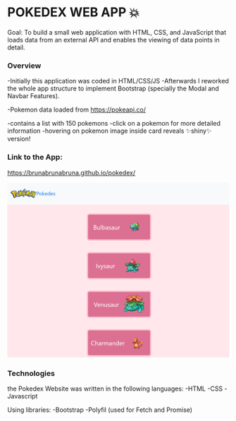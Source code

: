 # POKEDEX WEB APP 💥

Goal: To build a small web application with HTML, CSS, and JavaScript that loads
data from an external API and enables the viewing of data points in detail.

### Overview

-Initially this application was coded in HTML/CSS/JS
-Afterwards I reworked the whole app structure to implement Bootstrap (specially the Modal and Navbar Features).

-Pokemon data loaded from https://pokeapi.co/

-contains a list with 150 pokemons
-click on a pokemon for more detailed information
-hovering on pokemon image inside card reveals ✨shiny✨ version!

### Link to the App:

https://brunabrunabruna.github.io/pokedex/

![screenshot of the pokedex app](./img/pokedex-screenshot1.png)

### Technologies

the Pokedex Website was written in the following languages:
-HTML
-CSS
-Javascript

Using libraries:
-Bootstrap
-Polyfil (used for Fetch and Promise)
